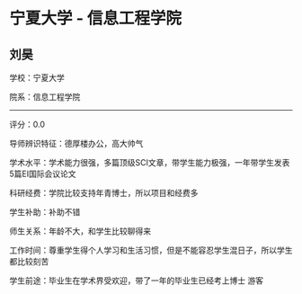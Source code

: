 # 宁夏大学 - 信息工程学院

## 刘昊

学校：宁夏大学

院系：信息工程学院

* * *

评分：0.0

导师辨识特征：德厚楼办公，高大帅气

学术水平：学术能力很强，多篇顶级SCI文章，带学生能力极强，一年带学生发表5篇EI国际会议论文

科研经费：学院比较支持年青博士，所以项目和经费多

学生补助：补助不错

师生关系：年龄不大，和学生比较聊得来

工作时间：尊重学生得个人学习和生活习惯，但是不能容忍学生混日子，所以学生都比较刻苦

学生前途：毕业生在学术界受欢迎，带了一年的毕业生已经考上博士
游客
